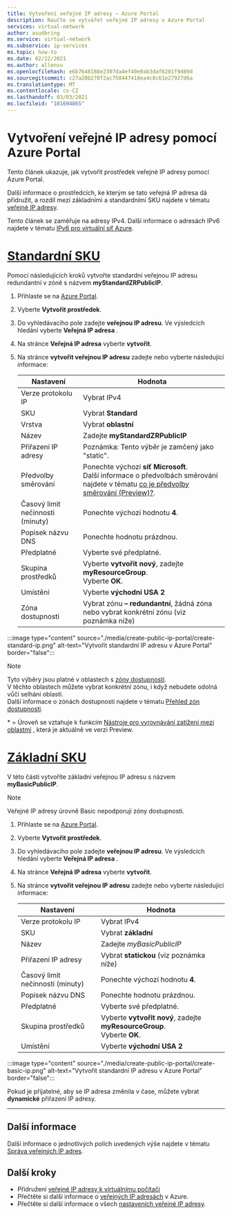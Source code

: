 ```yaml
---
title: Vytvoření veřejné IP adresy – Azure Portal
description: Naučte se vytvářet veřejné IP adresy v Azure Portal
services: virtual-network
author: asudbring
ms.service: virtual-network
ms.subservice: ip-services
ms.topic: how-to
ms.date: 02/22/2021
ms.author: allensu
ms.openlocfilehash: e6b7648188e2307da4ef40e0ab3daf6201f9d89d
ms.sourcegitcommit: c27a20b278f2ac758447418ea4c8c61e27927d6a
ms.translationtype: MT
ms.contentlocale: cs-CZ
ms.lasthandoff: 03/03/2021
ms.locfileid: "101694865"
---
```

# <a name="create-a-public-ip-address-using-the-azure-portal"></a>Vytvoření veřejné IP adresy pomocí Azure Portal

Tento článek ukazuje, jak vytvořit prostředek veřejné IP adresy pomocí Azure Portal. 

Další informace o prostředcích, ke kterým se tato veřejná IP adresa dá přidružit, a rozdíl mezi základními a standardními SKU najdete v tématu [veřejné IP adresy](./public-ip-addresses.md). 

Tento článek se zaměřuje na adresy IPv4. Další informace o adresách IPv6 najdete v tématu [IPv6 pro virtuální síť Azure](./ipv6-overview.md).

# <a name="standard-sku"></a>[**Standardní SKU**](#tab/option-create-public-ip-standard-zones)

Pomocí následujících kroků vytvořte standardní veřejnou IP adresu redundantní v zóně s názvem **myStandardZRPublicIP**.

1. Přihlaste se na [Azure Portal](https://portal.azure.com/).
2. Vyberte **Vytvořit prostředek**. 
3. Do vyhledávacího pole zadejte **veřejnou IP adresu**. Ve výsledcích hledání vyberte **Veřejná IP adresa** .
4. Na stránce **Veřejná IP adresa** vyberte **vytvořit**.
5. Na stránce **vytvořit veřejnou IP adresu** zadejte nebo vyberte následující informace: 

    | Nastavení                 | Hodnota                       |
    | ---                     | ---                         |
    | Verze protokolu IP              | Vybrat IPv4                 |    
    | SKU                     | Vybrat **Standard**         |
    | Vrstva                   | Vybrat **oblastní**         |
    | Název                    | Zadejte **myStandardZRPublicIP**          |
    | Přiřazení IP adresy   | Poznámka: Tento výběr je zamčený jako "static".                                        |
    | Předvolby směrování      | Ponechte výchozí **síť Microsoft**. </br> Další informace o předvolbách směrování najdete v tématu [co je předvolby směrování (Preview)?](./routing-preference-overview.md). |
    | Časový limit nečinnosti (minuty)  | Ponechte výchozí hodnotu **4**.        |
    | Popisek názvu DNS          | Ponechte hodnotu prázdnou.    |
    | Předplatné            | Vyberte své předplatné.   |
    | Skupina prostředků          | Vyberte **vytvořit nový**, zadejte **myResourceGroup**. </br> Vyberte **OK**. |
    | Umístění                | Vyberte **východní USA 2**      |
    | Zóna dostupnosti       | Vybrat zónu **– redundantní**, žádná zóna nebo vybrat konkrétní zónu (viz poznámka níže) |

:::image type="content" source="./media/create-public-ip-portal/create-standard-ip.png" alt-text="Vytvořit standardní IP adresu v Azure Portal" border="false":::

> [!NOTE]
> Tyto výběry jsou platné v oblastech s [zóny dostupnosti](../availability-zones/az-overview.md?toc=%2fazure%2fvirtual-network%2ftoc.json#availability-zones). </br>
V těchto oblastech můžete vybrat konkrétní zónu, i když nebudete odolná vůči selhání oblasti. </br> Další informace o zónách dostupnosti najdete v tématu [Přehled zón dostupnosti](https://docs.microsoft.com/azure/availability-zones/az-overview).

\* = Úroveň se vztahuje k funkcím [Nástroje pro vyrovnávání zatížení mezi oblastmi](../load-balancer/cross-region-overview.md) , která je aktuálně ve verzi Preview.

# <a name="basic-sku"></a>[**Základní SKU**](#tab/option-create-public-ip-basic)

V této části vytvoříte základní veřejnou IP adresu s názvem **myBasicPublicIP**. 

> [!NOTE]
> Veřejné IP adresy úrovně Basic nepodporují zóny dostupnosti.

1. Přihlaste se na [Azure Portal](https://portal.azure.com/).
2. Vyberte **Vytvořit prostředek**. 
3. Do vyhledávacího pole zadejte **veřejnou IP adresu**. Ve výsledcích hledání vyberte **Veřejná IP adresa** .
4. Na stránce **Veřejná IP adresa** vyberte **vytvořit**.
5. Na stránce **vytvořit veřejnou IP adresu** zadejte nebo vyberte následující informace: 

    | Nastavení                 | Hodnota                       |
    | ---                     | ---                         |
    | Verze protokolu IP              | Vybrat IPv4                 |    
    | SKU                     | Vybrat **základní**         |
    | Název                    | Zadejte *myBasicPublicIP*          |
    | Přiřazení IP adresy   | Vybrat **statickou** (viz poznámka níže)                                     |
    | Časový limit nečinnosti (minuty)  | Ponechte výchozí hodnotu **4**.       |
    | Popisek názvu DNS          | Ponechte hodnotu prázdnou.    |
    | Předplatné            | Vyberte své předplatné.   |
    | Skupina prostředků          | Vyberte **vytvořit nový**, zadejte **myResourceGroup**. </br> Vyberte **OK**. |
    | Umístění                | Vyberte **východní USA 2**      |

:::image type="content" source="./media/create-public-ip-portal/create-basic-ip.png" alt-text="Vytvořit standardní IP adresu v Azure Portal" border="false":::

Pokud je přijatelné, aby se IP adresa změnila v čase, můžete vybrat **dynamické** přiřazení IP adresy.

---

## <a name="additional-information"></a>Další informace 

Další informace o jednotlivých polích uvedených výše najdete v tématu [Správa veřejných IP adres](./virtual-network-public-ip-address.md#create-a-public-ip-address).

## <a name="next-steps"></a>Další kroky
- Přidružení [veřejné IP adresy k virtuálnímu počítači](./associate-public-ip-address-vm.md#azure-portal)
- Přečtěte si další informace o [veřejných IP adresách](./public-ip-addresses.md#public-ip-addresses) v Azure.
- Přečtěte si další informace o všech [nastaveních veřejné IP adresy](virtual-network-public-ip-address.md#create-a-public-ip-address).